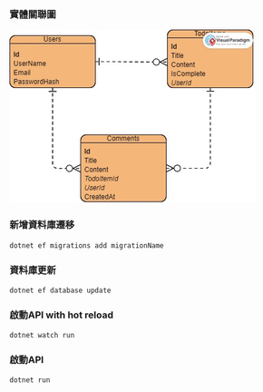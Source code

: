 ### 實體關聯圖
![ERD圖](./Markdown/erd.jpg)

### 新增資料庫遷移
```
dotnet ef migrations add migrationName
```

### 資料庫更新
```
dotnet ef database update
```

### 啟動API with hot reload
```
dotnet watch run
```

### 啟動API
```
dotnet run
```